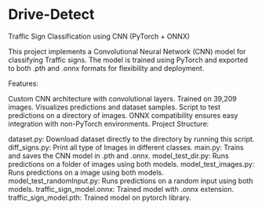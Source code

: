 # Drive-Detect

Traffic Sign Classification using CNN (PyTorch + ONNX)

This project implements a Convolutional Neural Network (CNN) model for classifying Traffic signs. The model is trained using PyTorch and exported to both .pth and .onnx formats for flexibility and deployment.

Features:

Custom CNN architecture with convolutional layers.
Trained on 39,209 images.
Visualizes predictions and dataset samples.
Script to test predictions on a directory of images.
ONNX compatibility ensures easy integration with non-PyTorch environments.
Project Structure:

dataset.py: Download dataset directly to the directory by running this script.
diff_signs.py: Print all type of Images in different classes.
main.py: Trains and saves the CNN model in .pth and .onnx.
model_test_dir.py: Runs predictions on a folder of images using both models.
model_test_images.py: Runs predictions on a image using both models.
model_test_randomInput.py: Runs predictions on a random input using both models.
traffic_sign_model.onnx: Trained model with .onnx extension.
traffic_sign_model.pth: Trained model on pytorch library.
